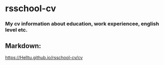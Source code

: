 # rsschool-cv
### My cv information about education, work experiencee, english level etc.
## Markdown:
https://Helltu.github.io/rsschool-cv/cv
